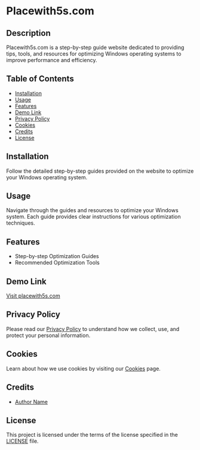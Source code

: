 # Placewith5s.com

## Description

Placewith5s.com is a step-by-step guide website dedicated to providing tips, tools, and resources for optimizing Windows operating systems to improve performance and efficiency.

## Table of Contents

- [Installation](#installation)
- [Usage](#usage)
- [Features](#features)
- [Demo Link](#demo-link)
- [Privacy Policy](#privacy-policy)
- [Cookies](#cookies)
- [Credits](#credits)
- [License](#license)

## Installation

Follow the detailed step-by-step guides provided on the website to optimize your Windows operating system.

## Usage

Navigate through the guides and resources to optimize your Windows system. Each guide provides clear instructions for various optimization techniques.

## Features

- Step-by-step Optimization Guides
- Recommended Optimization Tools

## Demo Link

[Visit placewith5s.com](https://www.placewith5s.com)

## Privacy Policy

Please read our [Privacy Policy](/privacy-policy.md) to understand how we collect, use, and protect your personal information.

## Cookies

Learn about how we use cookies by visiting our [Cookies](/cookies.md) page.

## Credits

- [Author Name](https://github.com/placewith5s)

## License

This project is licensed under the terms of the license specified in the [LICENSE](LICENSE) file.
